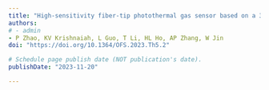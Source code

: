 ```yaml
---
title: "High-sensitivity fiber-tip photothermal gas sensor based on a 3D µ-printed Fabry-Pérot microcavity"
authors:
# - admin
- P Zhao, KV Krishnaiah, L Guo, T Li, HL Ho, AP Zhang, W Jin
doi: "https://doi.org/10.1364/OFS.2023.Th5.2"

# Schedule page publish date (NOT publication's date).
publishDate: "2023-11-20"

---
```

